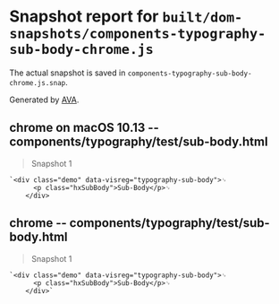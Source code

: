 # Snapshot report for `built/dom-snapshots/components-typography-sub-body-chrome.js`

The actual snapshot is saved in `components-typography-sub-body-chrome.js.snap`.

Generated by [AVA](https://ava.li).

## chrome on macOS 10.13 -- components/typography/test/sub-body.html

> Snapshot 1

    `<div class="demo" data-visreg="typography-sub-body">␊
          <p class="hxSubBody">Sub-Body</p>␊
        </div>

## chrome -- components/typography/test/sub-body.html

> Snapshot 1

    `<div class="demo" data-visreg="typography-sub-body">␊
          <p class="hxSubBody">Sub-Body</p>␊
        </div>`